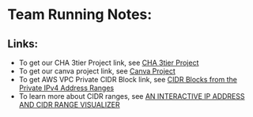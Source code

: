 # Team Running Notes: 

## Links: 
- To get our CHA 3tier Project link, see [CHA 3tier Project](https://docs.google.com/document/d/1U36YbHV87jT-AwL8ooKNgRQkZB2BmiV_OzCqpSlY-BY/edit)
- To get our canva project link, see [Canva Project](https://www.canva.com/design/DAF5sEif3jo/804scKmsxlXJ040DITFBpw/edit?utm_content=DAF5sEif3jo&utm_campaign=designshare&utm_medium=link2&utm_source=sharebutton)
- To get AWS VPC Private CIDR Block link, see [CIDR Blocks from the Private IPv4 Address Ranges](https://docs.aws.amazon.com/vpc/latest/userguide/vpc-cidr-blocks.html)
- To learn more about CIDR ranges, see [AN INTERACTIVE IP ADDRESS AND CIDR RANGE VISUALIZER](https://cidr.xyz/) 

